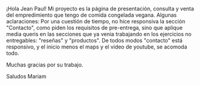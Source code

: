 ¡Hola Jean Paul!
Mi proyecto es la página de presentación, consulta y venta del empredimiento que tengo de comida congelada vegana.
Algunas aclaraciones: Por una cuestión de tiempo, no hice responsiva la sección "Contacto", como piden los requisitos de pre-entrega, sino que aplique media queris en las secciones que ya venia trabajando en los ejercicios no entregables: "reseñas" y "productos". 
De todos modos "contacto" está responsivo, y el inicio menos el maps y el video de youtube, se acomoda todo.

Muchas gracias por su trabajo.

Saludos
Mariam